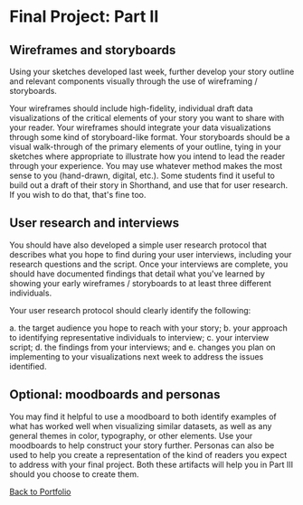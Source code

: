 <h1>Final Project: Part II</h1>

<h2>Wireframes and storyboards</h2>
Using your sketches developed last week, further develop your story outline and relevant components visually through the use of wireframing / storyboards.  

Your wireframes should include high-fidelity, individual draft data visualizations of the critical elements of your story you want to share with your reader. Your wireframes should integrate your data visualizations through some kind of storyboard-like format.  Your storyboards should be a visual walk-through of the primary elements of your outline, tying in your sketches where appropriate to illustrate how you intend to lead the reader through your experience. You may use whatever method makes the most sense to you (hand-drawn, digital, etc.). Some students find it useful to build out a draft of their story in Shorthand, and use that for user research.  If you wish to do that, that's fine too. 

<h2>User research and interviews</h2>
You should have also developed a simple user research protocol that describes what you hope to find during your user interviews, including your research questions and the script.  Once your interviews are complete, you should have documented findings that detail what you've learned by showing your early wireframes / storyboards to at least three different individuals.  

Your user research protocol should clearly identify the following: 

a. the target audience you hope to reach with your story; 
b. your approach to identifying representative individuals to interview; 
c. your interview script; 
d. the findings from your interviews; and 
e. changes you plan on implementing to your visualizations next week to address the issues identified. 

<h2>Optional: moodboards and personas</h2>
You may find it helpful to use a moodboard to both identify examples of what has worked well when visualizing similar datasets, as well as any general themes in color, typography, or other elements.  Use your moodboards to help construct your story further.   Personas can also be used to help you create a representation of the kind of readers you expect to address with your final project.  Both these artifacts will help you in Part III should you choose to create them. 

<br>

[Back to Portfolio](/portfolio)

